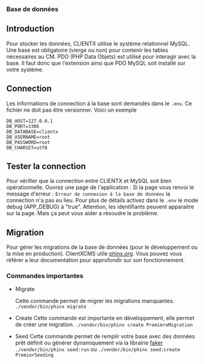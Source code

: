 ### Base de données

## Introduction 
Pour stocker les données, CLIENTX utilise le système relationnel MySQL. Une base est obligatoire (vierge ou non) pour contenir les tables nécessaires au CM. PDO (PHP Data Objets) est utilisé pour interagir avec la base. Il faut donc que l'extension ainsi que PDO MySQL soit installé sur votre système.

## Connection
Les informations de connection à la base sont demandés dans le ```.env```. Ce fichier ne doit pas être versionner. Voici un exemple
```
DB_HOST=127.0.0.1
DB_PORT=3306
DB_DATABASE=clientx
DB_USERNAME=root
DB_PASSWORD=root
DB_CHARSET=utf8
```
## Tester la connection

Pour vérifier que la connection entre CLIENTX et MySQL soit bien opérationnelle. Ouvrez une page de l'application :
Si la page vous renvoi le message d'erreur :
`Erreur de connexion à la base de données` la connection n'a pas eu lieu. Pour plus de détails activez dans le ```.env``` le mode debug (APP_DEBUG) à "true".
Attention, les identifiants peuvent apparaitre sur la page. Mais ça peut vous aider a résoudre le problème.

## Migration

Pour gérer les migrations de la base de données (pour le développement ou la mise en production). ClientXCMS utile [phinx.org](https://phinx.org/). Vous pouvez vous référer a leur documentation pour approfondir sur son fonctionnement.

### Commandes importantes 
- Migrate
    
    Cette commande permet de migrer les migrations manquantes.
    ```./vendor/bin/phinx migrate```

- Create
    Cette commande est importante en développement, elle permet de créer une migration.
    ```./vendor/bin/phinx create PremièreMigration```
- Seed
    Cette commande permet de remplir votre base avec des données prêt définit ou générer dynamiquement via la librairie [faker](https://github.com/fzaninotto/Faker)
    ```./vendor/bin/phinx seed:run```
    ou
    ```./vendor/bin/phinx seed:create PremierSeeding```

